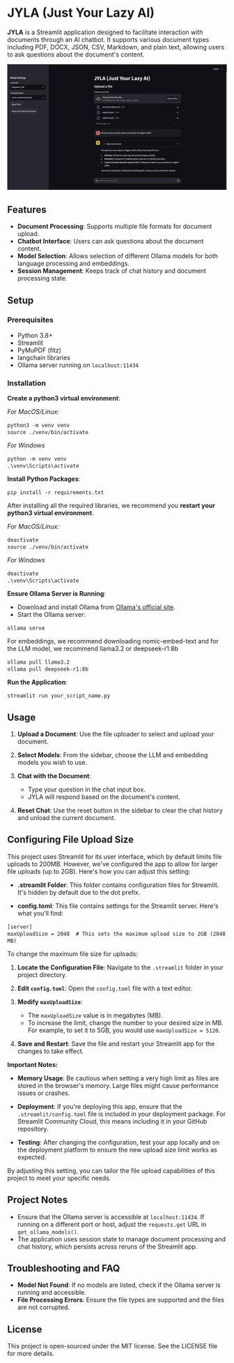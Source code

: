 # JYLA (Just Your Lazy AI)

**JYLA** is a Streamlit application designed to facilitate interaction with documents through an AI chatbot. It supports various document types including PDF, DOCX, JSON, CSV, Markdown, and plain text, allowing users to ask questions about the document's content.

![Jyla Main](./img/jyla-main.png)

## Features

- **Document Processing**: Supports multiple file formats for document upload.
- **Chatbot Interface**: Users can ask questions about the document content.
- **Model Selection**: Allows selection of different Ollama models for both language processing and embeddings.
- **Session Management**: Keeps track of chat history and document processing state.

## Setup

### Prerequisites

- Python 3.8+
- Streamlit
- PyMuPDF (fitz)
- langchain libraries
- Ollama server running on `localhost:11434`

### Installation

**Create a python3 virtual environment**:

*For MacOS/Linux:*

```
python3 -m venv venv
source ./venv/bin/activate
```

*For Windows*

```
python -m venv venv
.\venv\Scripts\activate
```

**Install Python Packages**:
   ```
   pip install -r requirements.txt
   ```

After installing all the required libraries, we recommend you **restart your python3 virtual environment**.

*For MacOS/Linux:*
```
deactivate
source ./venv/bin/activate
```

*For Windows*

```
deactivate
.\venv\Scripts\activate
```

**Ensure Ollama Server is Running**:
   - Download and install Ollama from [Ollama's official site](https://ollama.ai/).
   - Start the Ollama server:
```
ollama serve
```

For embeddings, we recommend downloading nomic-embed-text and for the LLM model, we recommend llama3.2 or deepseek-r1:8b

```
ollama pull llama3.2
ollama pull deepseek-r1:8b
```


**Run the Application**:
```
streamlit run your_script_name.py
```

## Usage

1. **Upload a Document**: Use the file uploader to select and upload your document.

2. **Select Models**: From the sidebar, choose the LLM and embedding models you wish to use.

3. **Chat with the Document**: 
   - Type your question in the chat input box.
   - JYLA will respond based on the document's content.

4. **Reset Chat**: Use the reset button in the sidebar to clear the chat history and unload the current document.


## Configuring File Upload Size

This project uses Streamlit for its user interface, which by default limits file uploads to 200MB. However, we've configured the app to allow for larger file uploads (up to 2GB). Here's how you can adjust this setting:

- **.streamlit Folder**: This folder contains configuration files for Streamlit. It's hidden by default due to the dot prefix.

- **config.toml**: This file contains settings for the Streamlit server. Here's what you'll find:

```
[server]
maxUploadSize = 2048  # This sets the maximum upload size to 2GB (2048 MB)
```

To change the maximum file size for uploads:

1. **Locate the Configuration File**: Navigate to the `.streamlit` folder in your project directory.

2. **Edit `config.toml`**: Open the `config.toml` file with a text editor.

3. **Modify `maxUploadSize`**:
   - The `maxUploadSize` value is in megabytes (MB). 
   - To increase the limit, change the number to your desired size in MB. For example, to set it to 5GB, you would use `maxUploadSize = 5120`.

4. **Save and Restart**: Save the file and restart your Streamlit app for the changes to take effect.

**Important Notes:**

- **Memory Usage**: Be cautious when setting a very high limit as files are stored in the browser's memory. Large files might cause performance issues or crashes.

- **Deployment**: If you're deploying this app, ensure that the `.streamlit/config.toml` file is included in your deployment package. For Streamlit Community Cloud, this means including it in your GitHub repository.

- **Testing**: After changing the configuration, test your app locally and on the deployment platform to ensure the new upload size limit works as expected.

By adjusting this setting, you can tailor the file upload capabilities of this project to meet your specific needs.


## Project Notes

- Ensure that the Ollama server is accessible at `localhost:11434`. If running on a different port or host, adjust the `requests.get` URL in `get_ollama_models()`.
- The application uses session state to manage document processing and chat history, which persists across reruns of the Streamlit app.

## Troubleshooting and FAQ

- **Model Not Found**: If no models are listed, check if the Ollama server is running and accessible.
- **File Processing Errors**: Ensure the file types are supported and the files are not corrupted.

## License

This project is open-sourced under the MIT license. See the LICENSE file for more details.

